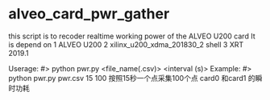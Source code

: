 # alveo_card_pwr_gather
this script is to recoder realtime working power of the ALVEO U200 card
It is depend on
  1 ALVEO U200
  2 xilinx_u200_xdma_201830_2 shell 
  3 XRT 2019.1
  
Userage:
#> python pwr.py <file_name(.csv)> <interval (s)> <counter>
Example:
#> python pwr.py pwr.csv 15 100
按照15秒一个点采集100个点 card0 和card1 的瞬时功耗

